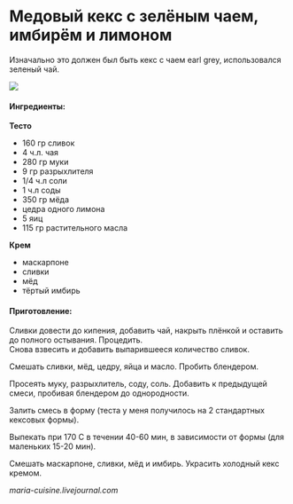 # Медовый кекс с зелёным чаем, имбирём и лимоном

Изначально это должен был быть кекс с чаем earl grey, использовался зеленый чай.

![](https://img-fotki.yandex.ru/get/4704/116309764.40/0_b192a_273fd6c4_L.jpg)

#### Ингредиенты:

**Тесто**

* 160 гр сливок
* 4 ч.л. чая
* 280 гр муки
* 9 гр разрыхлителя
* 1/4 ч.л соли
* 1 ч.л соды
* 350 гр мёда
* цедра одного лимона
* 5 яиц
* 115 гр растительного масла

**Крем**

* маскарпоне
* сливки
* мёд
* тёртый имбирь

#### Приготовление:

Сливки довести до кипения, добавить чай, накрыть плёнкой и оставить до полного остывания. Процедить.  
Снова взвесить и добавить выпарившееся количество сливок.

Смешать сливки, мёд, цедру, яйца и масло. Пробить блендером.

Просеять муку, разрыхлитель, соду, соль. Добавить к предыдущей смеси, пробивая блендером до однородности.

Залить смесь в форму \(теста у меня получилось на 2 стандартных кексовых формы\).

Выпекать при 170 С в течении 40-60 мин, в зависимости от формы \(для маленьких 15-20 мин\).

Смешать маскарпоне, сливки, мёд и имбирь. Украсить холодный кекс кремом.

_maria-cuisine.livejournal.com_

